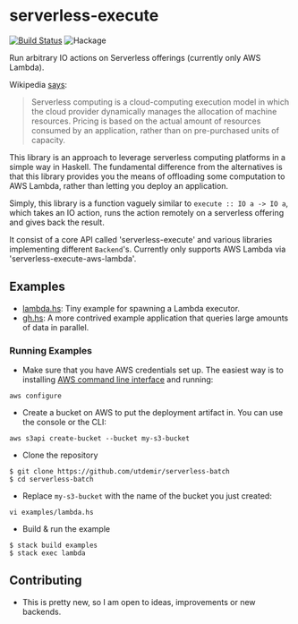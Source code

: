# serverless-execute

[![Build Status](https://travis-ci.org/utdemir/serverless-batch.svg?branch=master)](https://travis-ci.org/utdemir/serverless-batch) ![Hackage](https://img.shields.io/hackage/v/serverless-execute.svg)

Run arbitrary IO actions on Serverless offerings (currently only AWS Lambda).

Wikipedia [says](https://en.wikipedia.org/wiki/Serverless_computing):

> Serverless computing is a cloud-computing execution model in which the cloud provider dynamically manages the allocation of machine resources. Pricing is based on the actual amount of resources consumed by an application, rather than on pre-purchased units of capacity.

This library is an approach to leverage serverless computing platforms in a simple way in Haskell. The fundamental difference from the alternatives is that this library provides you the means of offloading some computation to AWS Lambda, rather than letting you deploy an application.

Simply, this library is a function vaguely similar to `execute :: IO a -> IO a`, which takes an IO action, runs the action remotely on a serverless offering and gives back the result.

It consist of a core API called 'serverless-execute' and various libraries implementing different `Backend`'s. Currently only supports AWS Lambda via 'serverless-execute-aws-lambda'.

## Examples

* [lambda.hs](https://github.com/utdemir/serverless-batch/blob/master/examples/lambda.hs): Tiny example for spawning a Lambda executor.
* [gh.hs](https://github.com/utdemir/serverless-batch/blob/master/examples/gh.hs): A more contrived example application that queries large amounts of data in parallel.

### Running Examples

* Make sure that you have AWS credentials set up. The easiest way is to installing [AWS command line interface](https://aws.amazon.com/cli/) and running:

```
aws configure
```

* Create a bucket on AWS to put the deployment artifact in. You can use the console or the CLI:

```
aws s3api create-bucket --bucket my-s3-bucket
```

* Clone the repository

```
$ git clone https://github.com/utdemir/serverless-batch
$ cd serverless-batch
```

* Replace `my-s3-bucket` with the name of the bucket you just created:

```
vi examples/lambda.hs
```

* Build & run the example

```
$ stack build examples
$ stack exec lambda
```

## Contributing

* This is pretty new, so I am open to ideas, improvements or new backends.
